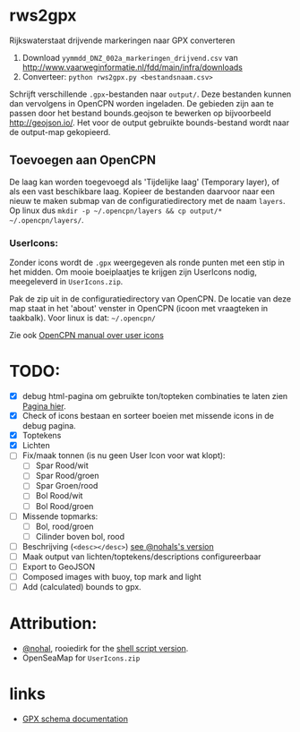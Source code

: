 # rws2gpx

Rijkswaterstaat drijvende markeringen naar GPX converteren

1. Download `yymmdd_DNZ_002a_markeringen_drijvend.csv` van http://www.vaarweginformatie.nl/fdd/main/infra/downloads
2. Converteer: `python rws2gpx.py <bestandsnaam.csv>`

Schrijft verschillende `.gpx`-bestanden naar `output/`. Deze bestanden kunnen dan vervolgens in OpenCPN worden ingeladen. De gebieden zijn aan te passen door het bestand bounds.geojson te bewerken op bijvoorbeeld http://geojson.io/. Het voor de output gebruikte bounds-bestand wordt naar de output-map gekopieerd.

## Toevoegen aan OpenCPN

De laag kan worden toegevoegd als 'Tijdelijke laag' (Temporary layer), of als een vast beschikbare laag. Kopieer de bestanden daarvoor naar een nieuw te maken submap van de configuratiedirectory met de naam `layers`. Op linux dus `mkdir -p ~/.opencpn/layers && cp output/* ~/.opencpn/layers/`.

### UserIcons:

Zonder icons wordt de `.gpx` weergegeven als ronde punten met een stip in het midden. Om mooie boeiplaatjes te krijgen zijn UserIcons nodig, meegeleverd in `UserIcons.zip`.

Pak de zip uit in de configuratiedirectory van OpenCPN. De locatie van deze map staat in het 'about' venster in OpenCPN (icoon met vraagteken in taakbalk). Voor linux is dat: `~/.opencpn/`

Zie ook [OpenCPN manual over user icons](http://opencpn.org/ocpn/user_icons)

# TODO:
 - [x] debug html-pagina om gebruikte ton/topteken combinaties te laten zien [Pagina hier](http://jieter.github.io/rws2gpx/debug/).
 - [x] Check of icons bestaan en sorteer boeien met missende icons in de debug pagina.
 - [x] Toptekens
 - [x] Lichten
 - [ ] Fix/maak tonnen (is nu geen User Icon voor wat klopt):
    - [ ] Spar Rood/wit
    - [ ] Spar Rood/groen
    - [ ] Spar Groen/rood
    - [ ] Bol Rood/wit
    - [ ] Bol Rood/groen
 - [ ] Missende topmarks:
    - [ ] Bol, rood/groen
    - [ ] Cilinder boven bol, rood

 - [ ] Beschrijving (`<desc></desc>`) [see @nohals's version](https://github.com/nohal/OpenCPNScripts/blob/master/rws_buoys2gpx.sh#L46)
 - [ ] Maak output van lichten/toptekens/descriptions configureerbaar
 - [ ] Export to GeoJSON
 - [ ] Composed images with buoy, top mark and light
 - [ ] Add (calculated) bounds to gpx.

# Attribution:

- [@nohal](https://github.com/nohal/OpenCPNScripts/blob/master/rws_buoys2gpx-osmicons.sh), rooiedirk for the [shell script version](https://github.com/nohal/OpenCPNScripts/blob/master/rws_buoys2gpx-osmicons.sh).
- OpenSeaMap for `UserIcons.zip`

# links
- [GPX schema documentation](http://www.topografix.com/GPX/1/1/)

